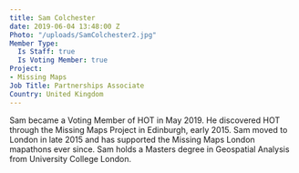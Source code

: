 ```yaml
---
title: Sam Colchester
date: 2019-06-04 13:48:00 Z
Photo: "/uploads/SamColchester2.jpg"
Member Type:
  Is Staff: true
  Is Voting Member: true
Project:
- Missing Maps
Job Title: Partnerships Associate
Country: United Kingdom
---
```


Sam became a Voting Member of HOT in May 2019. He discovered HOT through the Missing Maps Project in Edinburgh, early 2015. Sam moved to London in late 2015 and has supported the Missing Maps London mapathons ever since. Sam holds a Masters degree in Geospatial Analysis from University College London.
